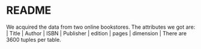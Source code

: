 # README
We acquired the data from two online bookstores. The attributes we got are: <br>
| Title | Author | ISBN | Publisher | edition | pages | dimension |
There are 3600 tuples per table.

